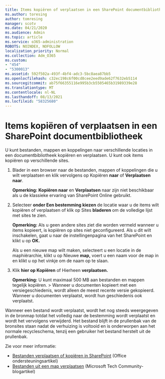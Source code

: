 ```yaml
---
title: Items kopiëren of verplaatsen in een SharePoint documentbibliotheek
ms.author: toresing
author: tomresing
manager: scotv
ms.date: 04/21/2020
ms.audience: Admin
ms.topic: article
ms.service: o365-administration
ROBOTS: NOINDEX, NOFOLLOW
localization_priority: Normal
ms.collection: Adm_O365
ms.custom:
- "454"
- "5300013"
ms.assetid: 592f502a-493f-4bf4-adc3-5bc8aea87bb5
ms.openlocfilehash: c32ec198c6f00cd8cee2eed9ade62f7632eb5114
ms.sourcegitcommit: ab75f66355116e995b3cb5505465b31989339e28
ms.translationtype: MT
ms.contentlocale: nl-NL
ms.lasthandoff: 08/13/2021
ms.locfileid: "58325680"
---
```

# <a name="copy-or-move-items-in-a-sharepoint-document-library"></a>Items kopiëren of verplaatsen in een SharePoint documentbibliotheek

U kunt bestanden, mappen en koppelingen naar verschillende locaties in een documentbibliotheek kopiëren en verplaatsen. U kunt ook items kopiëren op verschillende sites. 
  
1. Blader in een browser naar de bestanden, mappen of koppelingen die u wilt verplaatsen en klik vervolgens op Kopiëren **naar** of **Verplaatsen naar**.

    **Opmerking:** **Kopiëren naar** en **Verplaatsen** naar zijn niet beschikbaar als u de klassieke ervaring van SharePoint Online gebruikt.
  
2. Selecteer **onder Een bestemming kiezen** de locatie waar u de items wilt kopiëren of verplaatsen of klik op Sites **bladeren** om de volledige lijst met sites te zien.

    **Opmerking:** Als u geen andere sites ziet die worden vermeld wanneer u items kopieert, is kopiëren op sites niet geconfigureerd. Als u dit wilt inschakelen, gaat u naar de instellingenpagina van het SharePoint en klikt u op **OK.**
  
    Als u een nieuwe map wilt maken, selecteert u een locatie in de maphiërarchie, klikt u op Nieuwe **map,** voert u een naam voor de map in en klikt u op het vinkje om de naam op te slaan.

3. Klik **hier op Kopiëren** of Hierheen **verplaatsen.**

    **Opmerking:** U kunt maximaal 500 MB aan bestanden en mappen tegelijk kopiëren. > Wanneer u documenten kopieert met een versiegeschiedenis, wordt alleen de meest recente versie gekopieerd. Wanneer u documenten verplaatst, wordt hun geschiedenis ook verplaatst.
  
 Wanneer een bestand wordt verplaatst, wordt het nog steeds weergegeven in de bronmap totdat het volledig naar de bestemming wordt verplaatst en wordt het vervolgens verwijderd. Het bestand blijft in de prullenbak van de bronsites staan nadat de verhuizing is voltooid en is onderworpen aan het normale recycleschema, tenzij een gebruiker het bestand herstelt uit de prullenbak.

Zie voor meer informatie:

 - [Bestanden verplaatsen of kopiëren in SharePoint](https://support.office.com/article/move-or-copy-files-in-sharepoint-00e2f483-4df3-46be-a861-1f5f0c1a87bc) (Office ondersteuningsartikel)
 - [Bestanden uit een map verplaatsen](https://techcommunity.microsoft.com/t5/Microsoft-SharePoint-Blog/Now-move-files-anywhere-in-Office-365-SharePoint-and-OneDrive/ba-p/146973) (Microsoft Tech Community-blogartikel)  